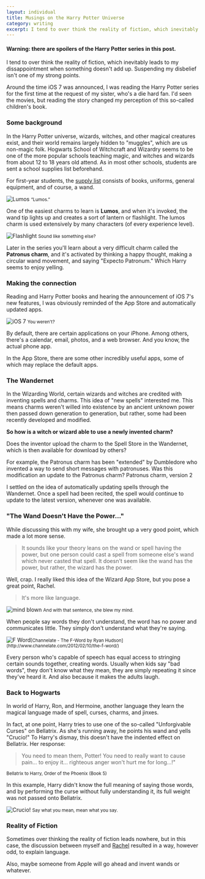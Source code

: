 ```yaml
---
layout: individual
title: Musings on the Harry Potter Universe
category: writing
excerpt: I tend to over think the reality of fiction, which inevitably leads to my disappointment when something doesn't add up. Suspending my disbelief isn't one of my strong points.
---
```


#### **Warning:** there are spoilers of the Harry Potter series in this post.

I tend to over think the reality of fiction, which inevitably leads to my dissappointment when something doesn't add up. Suspending my disbelief isn't one of my strong points.

Around the time iOS 7 was announced, I was reading the Harry Potter series for the first time at the request of my sister, who's a die hard fan. <span class="sidenote">I'd seen the movies, but reading the story changed my perception of this so-called children's book.</span>

### Some background

In the Harry Potter universe, wizards, witches, and other magical creatures exist, and their world remains largely hidden to "muggles", which are us non-magic folk. Hogwarts School of Witchcraft and Wizardry seems to be one of the more popular schools teaching magic, and witches and wizards from about 12 to 18 years old attend. As in most other schools, students are sent a school supplies list beforehand.

For first-year students, the [supply list](http://harrypotter.wikia.com/wiki/Supply_list) consists of books, uniforms, general equipment, and of course, a wand.

<div><img src="{{site.url}}/assets/img/in-writings/lumos.jpg" alt="Lumos"> <small>&ldquo;Lumos.&rdquo;</small></div>

One of the easiest charms to learn is **Lumos**, and when it's invoked, the wand tip lights up and creates a sort of lantern or flashlight. The lumos charm is used extensively by many characters (of every experience level).


<div><img src="{{site.url}}/assets/img/in-writings/flashlight.jpg" alt="Flashlight"> <small>Sound like something else?</small></div>

Later in the series you'll learn about a very difficult charm called the **Patronus charm**, and it's activated by thinking a happy thought, making a circular wand movement, and saying "Expecto Patronum." <span class="sidenote">Which Harry seems to enjoy yelling.</span>

### Making the connection

Reading and Harry Potter books and hearing the announcement of iOS 7's new features, I was obviously reminded of the App Store and automatically updated apps. 

<div><img src="{{site.url}}/assets/img/in-writings/iphone5s.jpg" alt="iOS 7"> <small>You weren't?</small></div>

By default, there are certain applications on your iPhone. Among others, there's a calendar, email, photos, and a web browser. <span class="sidenote">And you know, the actual phone app.</span>

In the App Store, there are some other incredibly useful apps, some of which may replace the default apps.

### The Wandernet

In the Wizarding World, certain wizards and witches are credited with inventing spells and charms. This idea of "new spells" interested me. This means charms weren't willed into existence by an ancient unknown power then passed down generation to generation, but rather, some had been recently developed and modified.

**So how is a witch or wizard able to use a newly invented charm?**

Does the inventor upload the charm to the Spell Store in the Wandernet, which is then available for download by others?

For example, the Patronus charm has been "extended" by Dumbledore who invented a way to send short messages with patronuses. Was this modification an update to the Patronus charm? <span class="sidenote">Patronus charm, version 2</span>

I settled on the idea of automatically updating spells through the Wandernet. Once a spell had been recited, the spell would continue to update to the latest version, whenever one was available.

### "The Wand Doesn't Have the Power&hellip;"

While discussing this with my wife, she brought up a very good point, which made a lot more sense.

> It sounds like your theory leans on the wand or spell having the 
> power, but one person could cast a spell from someone else's wand 
> which never casted that spell. It doesn't seem like the wand has 
> the power, but rather, the wizard has the power.

Well, crap. I really liked this idea of the Wizard App Store, but you pose a great point, Rachel.

> It's more like language.

<div><img src="{{site.url}}/assets/img/in-writings/mind-blown.gif" alt="mind blown"> <small>And with that sentence, she blew my mind.</small></div>

When people say words they don't understand, the word has no power and communicates little. They simply don't understand what they're saying.

<div><img src="{{site.url}}/assets/img/in-writings/f-word.png" alt="F Word"><small>[Channelate - The F-Word by Ryan Hudson](http://www.channelate.com/2012/02/10/the-f-word/)</small></div>

Every person who's capable of speech has equal access to stringing certain sounds together, creating words. Usually when kids say "bad words", they don't know what they mean, they are simply repeating it since they've heard it. <span class="sidenote">And also because it makes the adults laugh.</span> 

### Back to Hogwarts

In world of Harry, Ron, and Hermoine, another language they learn the magical language made of spell, curses, charms, and jinxes.

In fact, at one point, Harry tries to use one of the so-called "Unforgivable Curses" on Bellatrix. As she's running away, he points his wand and yells "Crucio!" To Harry's dismay, this doesn't have the indented effect on Bellatrix. Her response:

> You need to mean them, Potter! You need to really want to cause pain&hellip; to enjoy it&hellip; righteous anger won't hurt me for long&hellip;!"

<small>Bellatrix to Harry, Order of the Phoenix (Book 5)</small>

In this example, Harry didn't know the full meaning of saying those words, and by performing the curse without fully understanding it, its full weight was not passed onto Bellatrix.

<div><img src="{{site.url}}/assets/img/in-writings/crucio.gif" alt="Crucio!"> <small>Say what you mean, mean what you say.</small></div>

### Reality of Fiction

Sometimes over thinking the reality of fiction leads nowhere, but in this case, the discussion between myself and [Rachel](http://rachelrushing.com) resulted in a way, however odd, to explain language.

Also, maybe someone from Apple will go ahead and invent wands or whatever.